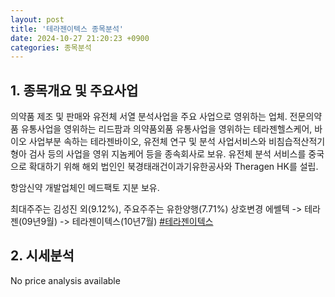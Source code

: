 ```yaml
---
layout: post
title: '테라젠이텍스 종목분석'
date: 2024-10-27 21:20:23 +0900
categories: 종목분석
---
```


## 1. 종목개요 및 주요사업

의약품 제조 및 판매와 유전체 서열 분석사업을 주요 사업으로 영위하는 업체. 전문의약품 유통사업을 영위하는 리드팜과 의약품외품 유통사업을 영위하는 테라젠헬스케어, 바이오 사업부분 속하는 테라젠바이오, 유전체 연구 및 분석 사업서비스와 비침습적산적기형아 검사 등의 사업을 영위 지놈케어 등을 종속회사로 보유. 유전체 분석 서비스를 중국으로 확대하기 위해 해외 법인인 북경태래건이과기유한공사와 Theragen HK를 설립.

항암신약 개발업체인 메드팩토 지분 보유.

최대주주는 김성진 외(9.12%), 주요주주는 유한양행(7.71%) 상호변경 에쎌텍 -> 테라젠(09년9월) -> 테라젠이텍스(10년7월)
[#테라젠이텍스](#)

## 2. 시세분석

No price analysis available

